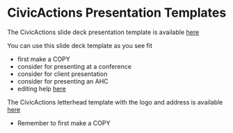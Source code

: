 # CivicActions Presentation Templates

The CivicActions slide deck presentation template is available [here](https://docs.google.com/presentation/d/1uDn6UeISJJvAeC_gEOdDCLeaPrPwFlhziU2nKCl9zXs/edit?usp=sharing)

You can use this slide deck template as you see fit

- first make a COPY
- consider for presenting at a conference
- consider for client presentation
- consider for presenting an AHC
- editing help [here](https://support.google.com/docs/topic/1694827?hl=en&ref_topic=2811776)

The CivicActions letterhead template with the logo and address is available [here](https://docs.google.com/document/d/15VR5lohJ-gIhc3nnFaZHbMJqbWvPL8BfwBy79fB_aIY/edit)

- Remember to first make a COPY

